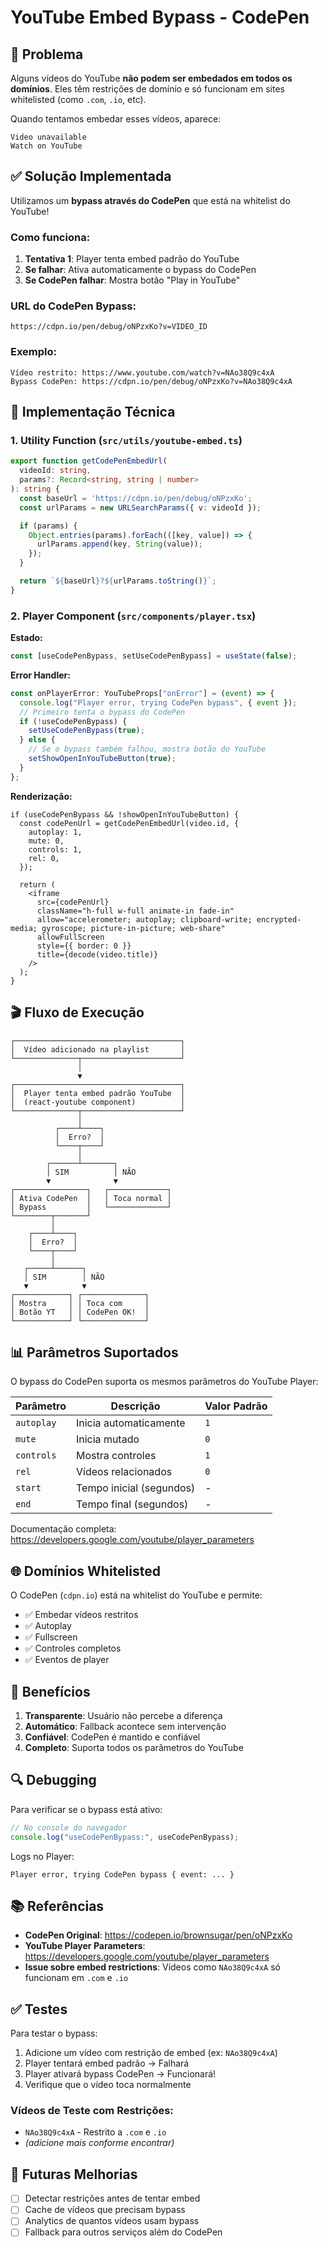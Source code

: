 # YouTube Embed Bypass - CodePen

## 🎯 Problema

Alguns vídeos do YouTube **não podem ser embedados em todos os domínios**. Eles têm restrições de domínio e só funcionam em sites whitelisted (como `.com`, `.io`, etc).

Quando tentamos embedar esses vídeos, aparece:
```
Video unavailable
Watch on YouTube
```

## ✅ Solução Implementada

Utilizamos um **bypass através do CodePen** que está na whitelist do YouTube!

### Como funciona:

1. **Tentativa 1**: Player tenta embed padrão do YouTube
2. **Se falhar**: Ativa automaticamente o bypass do CodePen
3. **Se CodePen falhar**: Mostra botão "Play in YouTube"

### URL do CodePen Bypass:
```
https://cdpn.io/pen/debug/oNPzxKo?v=VIDEO_ID
```

### Exemplo:
```
Vídeo restrito: https://www.youtube.com/watch?v=NAo38Q9c4xA
Bypass CodePen: https://cdpn.io/pen/debug/oNPzxKo?v=NAo38Q9c4xA
```

## 🔧 Implementação Técnica

### 1. Utility Function (`src/utils/youtube-embed.ts`)

```typescript
export function getCodePenEmbedUrl(
  videoId: string,
  params?: Record<string, string | number>
): string {
  const baseUrl = 'https://cdpn.io/pen/debug/oNPzxKo';
  const urlParams = new URLSearchParams({ v: videoId });

  if (params) {
    Object.entries(params).forEach(([key, value]) => {
      urlParams.append(key, String(value));
    });
  }

  return `${baseUrl}?${urlParams.toString()}`;
}
```

### 2. Player Component (`src/components/player.tsx`)

**Estado:**
```typescript
const [useCodePenBypass, setUseCodePenBypass] = useState(false);
```

**Error Handler:**
```typescript
const onPlayerError: YouTubeProps["onError"] = (event) => {
  console.log("Player error, trying CodePen bypass", { event });
  // Primeiro tenta o bypass do CodePen
  if (!useCodePenBypass) {
    setUseCodePenBypass(true);
  } else {
    // Se o bypass também falhou, mostra botão do YouTube
    setShowOpenInYouTubeButton(true);
  }
};
```

**Renderização:**
```tsx
if (useCodePenBypass && !showOpenInYouTubeButton) {
  const codePenUrl = getCodePenEmbedUrl(video.id, {
    autoplay: 1,
    mute: 0,
    controls: 1,
    rel: 0,
  });

  return (
    <iframe
      src={codePenUrl}
      className="h-full w-full animate-in fade-in"
      allow="accelerometer; autoplay; clipboard-write; encrypted-media; gyroscope; picture-in-picture; web-share"
      allowFullScreen
      style={{ border: 0 }}
      title={decode(video.title)}
    />
  );
}
```

## 🎬 Fluxo de Execução

```
┌─────────────────────────────────────┐
│  Vídeo adicionado na playlist       │
└──────────────┬──────────────────────┘
               │
               ▼
┌─────────────────────────────────────┐
│  Player tenta embed padrão YouTube  │
│  (react-youtube component)          │
└──────────────┬──────────────────────┘
               │
          ┌────┴────┐
          │  Erro?  │
          └────┬────┘
               │
        ┌──────┴───────┐
        │ SIM          │ NÃO
        ▼              ▼
┌────────────────┐   ┌─────────────┐
│ Ativa CodePen  │   │ Toca normal │
│ Bypass         │   └─────────────┘
└────────┬───────┘
         │
    ┌────┴────┐
    │  Erro?  │
    └────┬────┘
         │
   ┌─────┴──────┐
   │ SIM        │ NÃO
   ▼            ▼
┌────────────┐ ┌──────────────┐
│ Mostra     │ │ Toca com     │
│ Botão YT   │ │ CodePen OK!  │
└────────────┘ └──────────────┘
```

## 📊 Parâmetros Suportados

O bypass do CodePen suporta os mesmos parâmetros do YouTube Player:

| Parâmetro | Descrição | Valor Padrão |
|-----------|-----------|--------------|
| `autoplay` | Inicia automaticamente | `1` |
| `mute` | Inicia mutado | `0` |
| `controls` | Mostra controles | `1` |
| `rel` | Vídeos relacionados | `0` |
| `start` | Tempo inicial (segundos) | - |
| `end` | Tempo final (segundos) | - |

Documentação completa: https://developers.google.com/youtube/player_parameters

## 🌐 Domínios Whitelisted

O CodePen (`cdpn.io`) está na whitelist do YouTube e permite:
- ✅ Embedar vídeos restritos
- ✅ Autoplay
- ✅ Fullscreen
- ✅ Controles completos
- ✅ Eventos de player

## 🚀 Benefícios

1. **Transparente**: Usuário não percebe a diferença
2. **Automático**: Fallback acontece sem intervenção
3. **Confiável**: CodePen é mantido e confiável
4. **Completo**: Suporta todos os parâmetros do YouTube

## 🔍 Debugging

Para verificar se o bypass está ativo:

```javascript
// No console do navegador
console.log("useCodePenBypass:", useCodePenBypass);
```

Logs no Player:
```
Player error, trying CodePen bypass { event: ... }
```

## 📚 Referências

- **CodePen Original**: https://codepen.io/brownsugar/pen/oNPzxKo
- **YouTube Player Parameters**: https://developers.google.com/youtube/player_parameters
- **Issue sobre embed restrictions**: Vídeos como `NAo38Q9c4xA` só funcionam em `.com` e `.io`

## ✅ Testes

Para testar o bypass:

1. Adicione um vídeo com restrição de embed (ex: `NAo38Q9c4xA`)
2. Player tentará embed padrão → Falhará
3. Player ativará bypass CodePen → Funcionará!
4. Verifique que o vídeo toca normalmente

### Vídeos de Teste com Restrições:
- `NAo38Q9c4xA` - Restrito a `.com` e `.io`
- _(adicione mais conforme encontrar)_

## 🎯 Futuras Melhorias

- [ ] Detectar restrições antes de tentar embed
- [ ] Cache de vídeos que precisam bypass
- [ ] Analytics de quantos vídeos usam bypass
- [ ] Fallback para outros serviços além do CodePen
